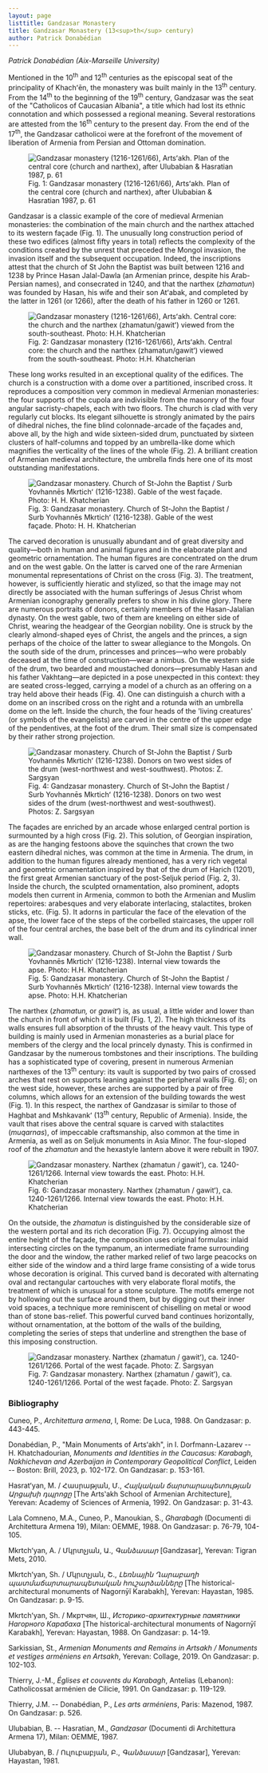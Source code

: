 ```yaml
---
layout: page
listtitle: Gandzasar Monastery
title: Gandzasar Monastery (13<sup>th</sup> century)
author: Patrick Donabédian
---
```

*Patrick Donabédian (Aix-Marseille University)*

Mentioned in the 10<sup>th</sup> and 12<sup>th</sup> centuries as the episcopal seat of
the principality of Khachʻēn, the monastery was built mainly in the
13<sup>th</sup> century. From the 14<sup>th</sup> to the beginning of the 19<sup>th</sup> century,
Gandzasar was the seat of the "Catholicos of Caucasian Albania", a title
which had lost its ethnic connotation and which possessed a regional
meaning. Several restorations are attested from the 16<sup>th</sup> century to
the present day. From the end of the 17<sup>th</sup>, the Gandzasar catholicoi
were at the forefront of the movement of liberation of Armenia from
Persian and Ottoman domination.

<figure>
  <img src="/public/gandzasar1.jpg" alt="Gandzasar monastery (1216-1261/66), Artsʻakh. Plan of the central core (church and narthex), after Ulubabian & Hasratian 1987, p. 61">
  <figcaption>Fig. 1: Gandzasar monastery (1216-1261/66), Artsʻakh. Plan of the central core (church and narthex), after Ulubabian & Hasratian 1987, p. 61</figcaption>
</figure>

Gandzasar is a classic example of the core of medieval Armenian
monasteries: the combination of the main church and the narthex attached
to its western façade (Fig. 1). The unusually long construction
period of these two edifices (almost fifty years in total) reflects the
complexity of the conditions created by the unrest that preceded the
Mongol invasion, the invasion itself and the subsequent occupation.
Indeed, the inscriptions attest that the church of St John the Baptist
was built between 1216 and 1238 by Prince Hasan Jalal-Dawla (an Armenian
prince, despite his Arab-Persian names), and consecrated in 1240, and
that the narthex (*zhamatun*) was founded by Hasan, his wife and their
son Atʻabak, and completed by the latter in 1261 (or 1266), after the
death of his father in 1260 or 1261.

<figure>
  <img src="/public/gandzasar2.jpg" alt="Gandzasar monastery (1216-1261/66), Artsʻakh. Central core: the church and the narthex (zhamatun/gawitʻ) viewed from the south-southeast. Photo: H.H. Khatcherian">
  <figcaption>Fig. 2: Gandzasar monastery (1216-1261/66), Artsʻakh. Central core: the church and the narthex (zhamatun/gawitʻ) viewed from the south-southeast. Photo: H.H. Khatcherian</figcaption>
</figure>

These long works resulted in an exceptional quality of the edifices. The
church is a construction with a dome over a partitioned, inscribed
cross. It reproduces a composition very common in medieval Armenian
monasteries: the four supports of the cupola are indivisible from the
masonry of the four angular sacristy-chapels, each with two floors. The
church is clad with very regularly cut blocks. Its elegant silhouette is
strongly animated by the pairs of dihedral niches, the fine blind
colonnade-arcade of the façades and, above all, by the high and wide
sixteen-sided drum, punctuated by sixteen clusters of half-columns and
topped by an umbrella-like dome which magnifies the verticality of the
lines of the whole (Fig. 2). A brilliant creation of Armenian
medieval architecture, the umbrella finds here one of its most
outstanding manifestations.

<figure>
  <img src="/public/gandzasar3.jpg" alt="Gandzasar monastery. Church of St-John the Baptist / Surb Yovhannēs Mkrtichʻ (1216-1238). Gable of the west façade. Photo: H. H. Khatcherian">
  <figcaption>Fig. 3: Gandzasar monastery. Church of St-John the Baptist / Surb Yovhannēs Mkrtichʻ (1216-1238). Gable of the west façade. Photo: H. H. Khatcherian</figcaption>
</figure>

The carved decoration is unusually abundant and of great diversity and
quality—both in human and animal figures and in the elaborate plant
and geometric ornamentation. The human figures are concentrated on the
drum and on the west gable. On the latter is carved one of the rare
Armenian monumental representations of Christ on the cross (Fig. 3). The treatment, however, is sufficiently hieratic and
stylized, so that the image may not directly be associated with the
human sufferings of Jesus Christ whom Armenian iconography generally
prefers to show in his divine glory. There are numerous portraits of
donors, certainly members of the Hasan-Jalalian dynasty. On the west
gable, two of them are kneeling on either side of Christ, wearing the
headgear of the Georgian nobility. One is struck by the clearly
almond-shaped eyes of Christ, the angels and the princes, a sign perhaps
of the choice of the latter to swear allegiance to the Mongols. On the
south side of the drum, princesses and princes—who were probably
deceased at the time of construction—wear a nimbus. On the western
side of the drum, two bearded and moustached donors—presumably Hasan
and his father Vakhtang—are depicted in a pose unexpected in this
context: they are seated cross-legged, carrying a model of a church as
an offering on a tray held above their heads (Fig. 4). One can
distinguish a church with a dome on an inscribed cross on the right and
a rotunda with an umbrella dome on the left. Inside the church, the four
heads of the 'living creatures' (or symbols of the evangelists) are
carved in the centre of the upper edge of the pendentives, at the foot
of the drum. Their small size is compensated by their rather strong
projection.

<figure>
  <img src="/public/gandzasar4.jpg" alt="Gandzasar monastery. Church of St-John the Baptist / Surb Yovhannēs Mkrtichʻ (1216-1238). Donors on two west sides of the drum (west-northwest and west-southwest). Photos: Z. Sargsyan">
  <figcaption>Fig. 4: Gandzasar monastery. Church of St-John the Baptist / Surb Yovhannēs Mkrtichʻ (1216-1238). Donors on two west sides of the drum (west-northwest and west-southwest). Photos: Z. Sargsyan</figcaption>
</figure>

The façades are enriched by an arcade whose enlarged central portion is
surmounted by a high cross (Fig. 2). This solution, of Georgian
inspiration, as are the hanging festoons above the squinches that crown
the two eastern dihedral niches, was common at the time in Armenia. The
drum, in addition to the human figures already mentioned, has a very
rich vegetal and geometric ornamentation inspired by that of the drum of
Haṛich (1201), the first great Armenian sanctuary of the post-Seljuk
period (Fig. 2, 3). Inside the church, the sculpted
ornamentation, also prominent, adopts models then current in Armenia,
common to both the Armenian and Muslim repertoires: arabesques and very
elaborate interlacing, stalactites, broken sticks, etc. (Fig. 5). It adorns in particular the face of the elevation of the
apse, the lower face of the steps of the corbelled staircases, the upper
roll of the four central arches, the base belt of the drum and its
cylindrical inner wall.

<figure>
  <img src="/public/gandzasar5.jpg" alt="Gandzasar monastery. Church of St-John the Baptist / Surb Yovhannēs Mkrtichʻ (1216-1238). Internal view towards the apse. Photo: H.H. Khatcherian">
  <figcaption>Fig. 5: Gandzasar monastery. Church of St-John the Baptist / Surb Yovhannēs Mkrtichʻ (1216-1238). Internal view towards the apse. Photo: H.H. Khatcherian</figcaption>
</figure>

The narthex (*zhamatun,* or *gawitʻ*) is, as usual, a little wider and
lower than the church in front of which it is built (Fig. 1, 2). The high thickness of its walls ensures full absorption of
the thrusts of the heavy vault. This type of building is mainly used in
Armenian monasteries as a burial place for members of the clergy and the
local princely dynasty. This is confirmed in Gandzasar by the numerous
tombstones and their inscriptions. The building has a sophisticated type
of covering, present in numerous Armenian narthexes of the 13<sup>th</sup>
century: its vault is supported by two pairs of crossed arches that rest
on supports leaning against the peripheral walls (Fig. 6); on
the west side, however, these arches are supported by a pair of free
columns, which allows for an extension of the building towards the west
(Fig. 1). In this respect, the narthex of Gandzasar is similar
to those of Haghbat and Mshkavankʻ (13<sup>th</sup> century, Republic of
Armenia). Inside, the vault that rises above the central square is
carved with stalactites (*muqarnas*), of impeccable craftsmanship, also
common at the time in Armenia, as well as on Seljuk monuments in Asia
Minor. The four-sloped roof of the *zhamatun* and the hexastyle lantern
above it were rebuilt in 1907.

<figure>
  <img src="/public/gandzasar6.jpg" alt="Gandzasar monastery. Narthex (zhamatun / gawitʻ), ca. 1240-1261/1266. Internal view towards the east. Photo: H.H. Khatcherian">
  <figcaption>Fig. 6: Gandzasar monastery. Narthex (zhamatun / gawitʻ), ca. 1240-1261/1266. Internal view towards the east. Photo: H.H. Khatcherian</figcaption>
</figure>

On the outside, the *zhamatun* is distinguished by the considerable size
of the western portal and its rich decoration (Fig. 7).
Occupying almost the entire height of the façade, the composition uses
original formulas: inlaid intersecting circles on the tympanum, an
intermediate frame surrounding the door and the window, the rather
marked relief of two large peacocks on either side of the window and a
third large frame consisting of a wide torus whose decoration is
original. This curved band is decorated with alternating oval and
rectangular cartouches with very elaborate floral motifs, the treatment
of which is unusual for a stone sculpture. The motifs emerge not by
hollowing out the surface around them, but by digging out their inner
void spaces, a technique more reminiscent of chiselling on metal or wood
than of stone bas-relief. This powerful curved band continues
horizontally, without ornamentation, at the bottom of the walls of the
building, completing the series of steps that underline and strengthen
the base of this imposing construction.

<figure>
  <img src="/public/gandzasar7.jpg" alt="Gandzasar monastery. Narthex (zhamatun / gawitʻ), ca. 1240-1261/1266. Portal of the west façade. Photo: Z. Sargsyan">
  <figcaption>Fig. 7: Gandzasar monastery. Narthex (zhamatun / gawitʻ), ca. 1240-1261/1266. Portal of the west façade. Photo: Z. Sargsyan</figcaption>
</figure>

### Bibliography

Cuneo, P., *Architettura armena*, I, Rome: De Luca, 1988. On Gandzasar:
p. 443-445.

Donabédian, P., "Main Monuments of Artsʻakh", in I. Dorfmann-Lazarev --
H. Khatchadourian, *Monuments and Identities in the Caucasus: Karabagh,
Nakhichevan and Azerbaijan in Contemporary Geopolitical Conflict*,
Leiden -- Boston: Brill, 2023, p. 102-172. On Gandzasar: p. 153-161.

Hasratʻyan, M. / Հասրաթյան, Մ., *Հայկական ճարտարապետության Արցախի
դպրոցը* \[The Artsʽakh School of Armenian Architecture\], Yerevan:
Academy of Sciences of Armenia, 1992. On Gandzasar: p. 31-43.

Lala Comneno, M.A., Cuneo, P., Manoukian, S., *Gharabagh* (Documenti di
Architettura Armena 19), Milan: OEMME, 1988. On Gandzasar: p. 76-79,
104-105.

Mkrtchʻyan, A. / Մկրտչյան, Ա., *Գանձասար* \[Gandzasar\], Yerevan: Tigran
Mets, 2010.

Mkrtchʻyan, Sh. / Մկրտչյան, Շ., *Լեռնային Ղարաբաղի պատմաճարտարապետական
հուշարձանները* \[The historical-architectural monuments of Nagornȳĭ
Karabakh\], Yerevan: Hayastan, 1985. On Gandzasar: p. 9-15.

Mkrtchʻyan, Sh. / Мкртчян, Ш., *Историко-архитектурные памятники
Нагорного Карабаха* \[The historical-architectural monuments of Nagornȳĭ
Karabakh\], Yerevan: Hayastan, 1988. On Gandzasar: p. 14-19.

Sarkissian, St., *Armenian Monuments and Remains in Artsakh / Monuments
et vestiges arméniens en Artsakh*, Yerevan: Collage, 2019. On Gandzasar:
p. 102-103.

Thierry, J.-M., *Églises et couvents du Karabagh*, Antelias (Lebanon):
Catholicossat arménien de Cilicie, 1991. On Gandzasar: p. 119-129.

Thierry, J.M. -- Donabédian, P., *Les arts arméniens*, Paris: Mazenod,
1987. On Gandzasar: p. 526.

Ulubabian, B. -- Hasratian, M., *Gandzasar* (Documenti di Architettura
Armena 17), Milan: OEMME, 1987.

Ulubabyan, B. / Ուլուբաբյան, Բ., *Գանձասար* \[Gandzasar\], Yerevan:
Hayastan, 1981.
